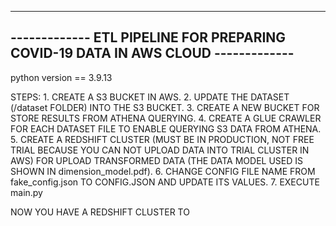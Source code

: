---------------------------------------------------------------------------------
------------- ETL PIPELINE FOR PREPARING COVID-19 DATA IN AWS CLOUD -------------
---------------------------------------------------------------------------------

python version == 3.9.13

STEPS:
    1. CREATE A S3 BUCKET IN AWS.
    2. UPDATE THE DATASET (/dataset FOLDER) INTO THE S3 BUCKET.
    3. CREATE A NEW BUCKET FOR STORE RESULTS FROM ATHENA QUERYING.
    4. CREATE A GLUE CRAWLER FOR EACH DATASET FILE TO ENABLE QUERYING S3 DATA FROM ATHENA.
    5. CREATE A REDSHIFT CLUSTER (MUST BE IN PRODUCTION, NOT FREE TRIAL BECAUSE YOU CAN NOT UPLOAD DATA INTO TRIAL CLUSTER IN AWS) FOR UPLOAD TRANSFORMED DATA (THE DATA MODEL USED IS SHOWN IN dimension_model.pdf).
    6. CHANGE CONFIG FILE NAME FROM fake_config.json TO CONFIG.JSON AND UPDATE ITS VALUES.
    7. EXECUTE main.py

NOW YOU HAVE A REDSHIFT CLUSTER TO 